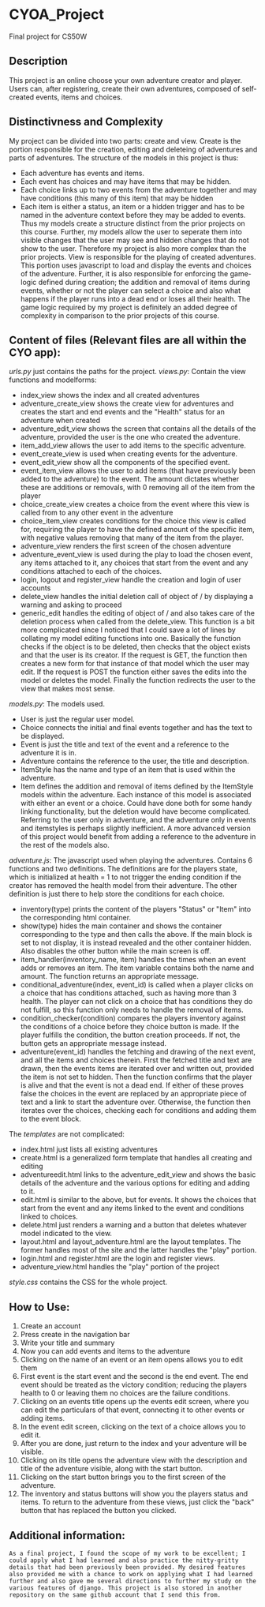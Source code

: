# CYOA_Project
Final project for CS50W

## Description
This project is an online choose your own adventure creator and player. Users can, after registering, create their own adventures, composed of self-created events, items and choices.

## Distinctivness and Complexity
My project can be divided into two parts: create and view.
Create is the portion responsible for the creation, editing and deleteing of adventures and parts of adventures.
The structure of the models in this project is thus:
- Each adventure has events and items.
- Each event has choices and may have items that may be hidden.
- Each choice links up to two events from the adventure together and may have conditions (this many of this item) that may be hidden
- Each item is either a status, an item or a hidden trigger and has to be named in the adventure context before they may be added to events.
Thus my models create a structure distinct from the prior projects on this course. Further, my models allow the user to seperate them into visible changes that the user may see and hidden changes that do not show to the user.
Therefore my project is also more complex than the prior projects.
View is responsible for the playing of created adventures. This portion uses javascript to load and display the events and choices of the adventure.
Further, it is also responsible for enforcing the game-logic defined during creation; the addition and removal of items during events, whether or not the player can select a choice and also what happens if the player runs into a dead end or loses all their health. The game logic required by my project is definitely an added degree of complexity in comparison to the prior projects of this course.

## Content of files (Relevant files are all within the CYO app):
*urls.py* just contains the paths for the project.
*views.py*: Contain the view functions and modelforms:
- index_view shows the index and all created adventures
- adventure_create_view shows the create view for adventures and creates the start and end events and the "Health" status for an adventure when created
- adventure_edit_view shows the screen that contains all the details of the adventure, provided the user is the one who created the adventure.
- item_add_view allows the user to add items to the specific adventure.
- event_create_view is used when creating events for the adventure.
- event_edit_view show all the components of the specified event.
- event_item_view allows the user to add items (that have previously been added to the adventure) to the event. The amount dictates whether these are additions or removals, with 0 removing all of the item from the player
- choice_create_view creates a choice from the event where this view is called from to any other event in the adventure
- choice_item_view creates conditions for the choice this view is called for, requiring the player to have the defined amount of the specific item, with negative values removing that many of the item from the player.
- adventure_view renders the first screen of the chosen adventure
- adventure_event_view is used during the play to load the chosen event, any items attached to it, any choices that start from the event and any conditions attached to each of the choices.
- login, logout and register_view handle the creation and login of user accounts
- delete_view handles the initial deletion call of object of <type>/<index> by displaying a warning and asking to proceed
- generic_edit handles the editing of object of <type>/<index> and also takes care of the deletion process when called from the delete_view. This function is a bit more complicated since I noticed that I could save a lot of lines by collating my model editing functions into one. Basically the function checks if the object is to be deleted, then checks that the object exists and that the user is its creator. If the request is GET, the function then creates a new form for that instance of that model which the user may edit. If the request is POST the function either saves the edits into the model or deletes the model. Finally the function redirects the user to the view that makes most sense.
	
*models.py*: The models used.
- User is just the regular user model.
- Choice connects the initial and final events together and has the text to be displayed.
- Event is just the title and text of the event and a reference to the adventure it is in.
- Adventure contains the reference to the user, the title and description.
- ItemStyle has the name and type of an item that is used within the adventure.
- Item defines the addition and removal of items defined by the ItemStyle models within the adventure. Each instance of this model is associated with either an event or a choice. Could have done both for some handy linking functionality, but the deletion would have become complicated.
Referring to the user only in adventure, and the adventure only in events and itemstyles is perhaps slightly inefficient. A more advanced version of this project would benefit from adding a reference to the adventure in the rest of the models also.

*adventure.js*: The javascript used when playing the adventures. Contains 6 functions and two definitions. The definitions are for the players state, which is initialized at health = 1 to not trigger the ending condition if the creator has removed the health model from their adventure. The other definition is just there to help store the conditions for each choice.
- inventory(type) prints the content of the players "Status" or "Item" into the corresponding html container.
- show(type) hides the main container and shows the container corresponding to the type and then calls the above. If the main block is set to not display, it is instead revealed and the other container hidden. Also disables the other button while the main screen is off.
- item_handler(inventory_name, item) handles the times when an event adds or removes an item. The item variable contains both the name and amount. The function returns an appropriate message.
- conditional_adventure(index, event_id) is called when a player clicks on a choice that has conditions attached, such as having more than 3 health. The player can not click on a choice that has conditions they do not fulfill, so this function only needs to handle the removal of items.
- condition_checker(condition) compares the players inventory against the conditions of a choice before they choice button is made. If the player fulfills the condition, the button creation proceeds. If not, the button gets an appropriate message instead.
- adventure(event_id) handles the fetching and drawing of the next event, and all the items and choices therein. First the fetched title and text are drawn, then the events items are iterated over and written out, provided the item is not set to hidden. Then the function confirms that the player is alive and that the event is not a dead end. If either of these proves false the choices in the event are replaced by an appropriate piece of text and a link to start the adventure over. Otherwise, the function then iterates over the choices, checking each for conditions and adding them to the event block.
	
The *templates* are not complicated:
- index.html just lists all existing adventures
- create.html is a generalized form template that handles all creating and editing
- adventureedit.html links to the adventure_edit_view and shows the basic details of the adventure and the various options for editing and adding to it.
- edit.html is similar to the above, but for events. It shows the choices that start from the event and any items linked to the event and conditions linked to choices.
- delete.html just renders a warning and a button that deletes whatever model indicated to the view.
- layout.html and layout_adventure.html are the layout templates. The former handles most of the site and the latter handles the "play" portion.
- login.html and register.html are the login and register views.
- adventure_view.html handles the "play" portion of the project
	
*style.css* contains the CSS for the whole project.

## How to Use:
1. Create an account
2. Press create in the navigation bar
3. Write your title and summary
4. Now you can add events and items to the adventure
5. Clicking on the name of an event or an item opens allows you to edit them
6. First event is the start event and the second is the end event. The end event should be treated as the victory condition; reducing the players health to 0 or leaving them no choices are the failure conditions.
7. Clicking on an events title opens up the events edit screen, where you can edit the particulars of that event, connecting it to other events or adding items.
8. In the event edit screen, clicking on the text of a choice allows you to edit it.
9. After you are done, just return to the index and your adventure will be visible.
10. Clicking on its title opens the adventure view with the description and title of the adventure visible, along with the start button.
11. Clicking on the start button brings you to the first screen of the adventure.
12. The inventory and status buttons will show you the players status and items. To return to the adventure from these views, just click the "back" button that has replaced the button you clicked.
	
## Additional information:
	As a final project, I found the scope of my work to be excellent; I could apply what I had learned and also practice the nitty-gritty details that had been previously been provided. My desired features also provided me with a chance to work on applying what I had learned further and also gave me several directions to further my study on the various features of django. This project is also stored in another repository on the same github account that I send this from.